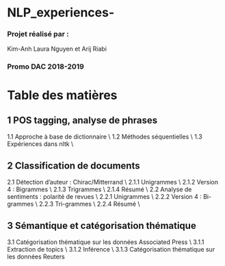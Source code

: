 # NLP_experiences-
### Projet réalisé par :
Kim-Anh Laura Nguyen et Arij Riabi
### Promo DAC 2018-2019

# Table des matières
## 1 POS tagging, analyse de phrases
 1.1 Approche à base de dictionnaire \\
 1.2 Méthodes séquentielles \\
 1.3 Expériences dans nltk \\
## 2 Classification de documents
2.1 Détection d’auteur : Chirac/Mitterrand \\
2.1.1 Unigrammes \\
2.1.2 Version 4 : Bigrammes \\
2.1.3 Trigrammes \\
2.1.4 Résumé \\
2.2 Analyse de sentiments : polarité de revues \\
2.2.1 Unigrammes \\
2.2.2 Version 4 : Bi-grammes \\
2.2.3 Tri-grammes \\
2.2.4 Résumé \\
## 3 Sémantique et catégorisation thématique
3.1 Catégorisation thématique sur les données Associated Press \\
3.1.1 Extraction de topics \\
3.1.2 Inférence \\
3.1.3 Catégorisation thématique sur les données Reuters 
